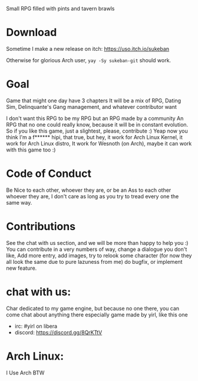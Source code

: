 Small RPG filled with pints and tavern brawls

# Download
Sometime I make a new release on itch: https://uso.itch.io/sukeban

Otherwise for glorious Arch user, ``` yay -Sy sukeban-git ``` should work.

# Goal
Game that might one day have 3 chapters
It will be a mix of RPG, Dating Sim, Delinquante's Gang management, and whatever contributor want

I don't want this RPG to be my RPG but an RPG made by a community
An RPG that no one could really know, because it will be in constant evolution.
So if you like this game, just a slightest, please, contribute :)
Yeap now you think I'm a f****** hipi, that true, but hey, it work for Arch Linux Kernel, it work for Arch Linux distro, It work for Wesnoth (on Arch), maybe it can work with this game too :)

# Code of Conduct
Be Nice to each other, whoever they are,
or be an Ass to each other whoever they are, I don't care as long as you try to tread every one the same way.

# Contributions
See the chat with us section, and we will be more than happy to help you :)
You can contribute in a very numbers of way, change a dialogue you don't like,
Add more entry, add images, try to relook some character (for now they all look the same due to pure lazuness from me)
do bugfix, or implement new feature.

# chat with us:
Char dedicated to my game engine, but because no one there,
you can come chat about anything there
especially game made by yirl, like this one

* irc: #yirl on libera
* discord: https://discord.gg/8QrKTtV

# Arch Linux:
I Use Arch BTW
